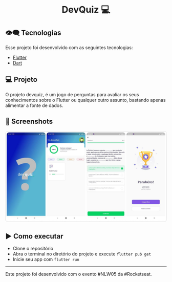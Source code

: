 <br>
<center>
<p align="center">
  <h1> DevQuiz 💻 </h1>
</p></center>

## 👁‍🗨 Tecnologias

Esse projeto foi desenvolvido com as seguintes tecnologias:

- [Flutter](https://flutter.dev/)
- [Dart](https://dart.dev/)

## 💻 Projeto

O projeto devquiz, é um jogo de perguntas para avaliar os seus conhecimentos sobre o Flutter ou qualquer outro assunto, bastando apenas alimentar a fonte de dados.

## 📱 Screenshots
<div>
  <img src="https://github.com/jhonathanqz/DevQuiz/blob/master/screenshots/home1.jpg" width="600px" style="max-width:100%;" alt="imagem do projeto">
</div>

## ▶️ Como executar

- Clone o repositório
- Abra o terminal no diretório do projeto e execute `flutter pub get`
- Inicie seu app com `flutter run`

---

Este projeto foi desenvolvido com o evento #NLW05 da #Rocketseat.
